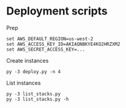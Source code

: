 # Deployment scripts

Prep
```
set AWS_DEFAULT_REGION=us-west-2
set AWS_ACCESS_KEY_ID=AKIAQNBKYE4KO2HRZXM2
set AWS_SECRET_ACCESS_KEY=...
```

Create instances
```
py -3 deploy.py -n 4
```

List instances
```
py -3 list_stacks.py
py -3 list_stacks.py -h
```
